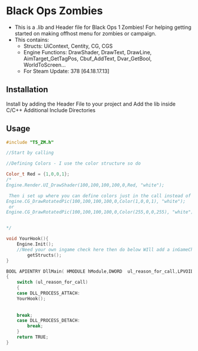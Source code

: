 # Black Ops Zombies 

* This is a .lib and Header file for Black Ops 1 Zombies! For helping getting started on making offhost menu for zombies or campaign. 
* This contains:
  * Structs: UiContext, Centity, CG, CGS
  * Engine Functions: DrawShader, DrawText, DrawLine, AimTarget_GetTagPos, Cbuf_AddText, Dvar_GetBool, WorldToScreen...
  * For Steam Update: 378 [64.18.17.13]

## Installation

Install by adding the Header File to your project and Add the lib inside C/C++ Additional Include Directories 

## Usage

```cpp
#include "T5_ZM.h"

//Start by calling 

//Defining Colors - I use the color structure so do

Color_t Red = {1,0,0,1};
/*
Engine.Render.UI_DrawShader(100,100,100,100,0,Red, "white");

 Then i set up where you can define colors just in the call instead of needing to have a section just for colors
Engine.CG_DrawRotatedPic(100,100,100,100,0,Color(1,0,0,1), "white");
 or 
Engine.CG_DrawRotatedPic(100,100,100,100,0,Color(255,0,0,255), "white");


*/

void YourHook(){
	Engine.Init();
	//Need your own ingame check here then do below WIll add a inGameCheck later
		getStructs();
}

BOOL APIENTRY DllMain( HMODULE hModule,DWORD  ul_reason_for_call,LPVOID lpReserved)
{
    switch (ul_reason_for_call)
    {
    case DLL_PROCESS_ATTACH:
	YourHook();
   	
	 
	break;
    case DLL_PROCESS_DETACH:
        break;
    }
    return TRUE;
}

```
